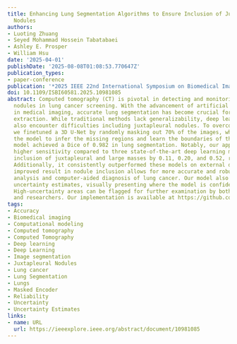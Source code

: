 ```yaml
---
title: Enhancing Lung Segmentation Algorithms to Ensure Inclusion of Juxtapleural
  Nodules
authors:
- Luoting Zhuang
- Seyed Mohammad Hossein Tabatabaei
- Ashley E. Prosper
- William Hsu
date: '2025-04-01'
publishDate: '2025-08-08T01:08:53.770647Z'
publication_types:
- paper-conference
publication: '*2025 IEEE 22nd International Symposium on Biomedical Imaging (ISBI)*'
doi: 10.1109/ISBI60581.2025.10981085
abstract: Computed tomography (CT) is pivotal in detecting and monitoring pulmonary
  nodules in lung cancer screening. With the advancement of artificial intelligence
  in medical imaging, accurate lung segmentation has become crucial for reliable feature
  extraction. While traditional methods lack generalizability, deep learning models
  also encounter difficulties including juxtapleural nodules. To overcome the challenge,
  we finetuned a 3D U-Net by randomly masking out 70% of the images, which forces
  the model to infer the missing regions and learn the boundaries of the lungs. Our
  model achieved a Dice of 0.982 in lung segmentation. Notably, our approach achieved
  higher sensitivity compared to three state-of-the-art deep learning models in the
  inclusion of juxtapleural and large masses by 0.11, 0.20, and 0.52, respectively.
  Additionally, it consistently outperformed these models on external datasets. The
  improved result in nodule inclusion allows for more accurate and robust downstream
  analysis and computer-aided diagnosis of lung cancer. Our model also provided pixel-level
  uncertainty estimates, visually presenting where the model is confident or uncertain.
  High-uncertainty areas can be flagged for further examination by both clinicians
  and researchers. Our implementation is available at https://github.com/luotingzhuang/maskedSeg.
tags:
- Accuracy
- Biomedical imaging
- Computational modeling
- Computed tomography
- Computed Tomography
- Deep learning
- Deep Learning
- Image segmentation
- Juxtapleural Nodules
- Lung cancer
- Lung Segmentation
- Lungs
- Masked Encoder
- Reliability
- Uncertainty
- Uncertainty Estimates
links:
- name: URL
  url: https://ieeexplore.ieee.org/abstract/document/10981085
---
```

